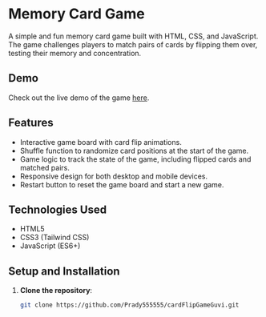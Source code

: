 # Memory Card Game

A simple and fun memory card game built with HTML, CSS, and JavaScript. The game challenges players to match pairs of cards by flipping them over, testing their memory and concentration.

## Demo

Check out the live demo of the game [here](https://pradeepcardflipgame.netlify.app/).

## Features

- Interactive game board with card flip animations.
- Shuffle function to randomize card positions at the start of the game.
- Game logic to track the state of the game, including flipped cards and matched pairs.
- Responsive design for both desktop and mobile devices.
- Restart button to reset the game board and start a new game.

## Technologies Used

- HTML5
- CSS3 (Tailwind CSS)
- JavaScript (ES6+)

## Setup and Installation

1. **Clone the repository**:
   ```bash
   git clone https://github.com/Prady555555/cardFlipGameGuvi.git
